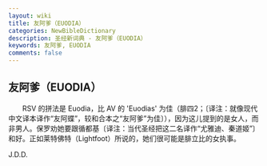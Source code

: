 ```yaml
---
layout: wiki
title: 友阿爹（EUODIA）
categories: NewBibleDictionary
description: 圣经新词典 - 友阿爹（EUODIA）
keywords: 友阿爹, EUODIA
comments: false
---
```


## 友阿爹（EUODIA）

　　RSV 的拼法是 Euodia，比 AV 的 'Euodias' 为佳（腓四2；〔译注：就像现代中文译本译作“友阿蝶”，较和合本之“友阿爹”为佳〕），因为这儿提到的是女人，而非男人。保罗劝她要跟循都基〔译注：当代圣经把这二名译作“尤雅迪、秦道姬”〕和好。正如莱特佛特（Lightfoot）所说的，她们很可能是腓立比的女执事。

J.D.D.








